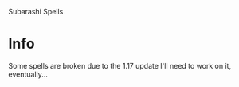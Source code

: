 Subarashi Spells

# Info

Some spells are broken due to the 1.17 update
I'll need to work on it, eventually... 
